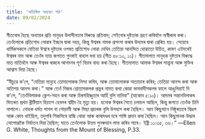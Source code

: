 ```yaml
---
title: 'অতিৰিক্ত অধ্যয়ন পাঠ'
date: 09/02/2024
---
```


গীতবোৰ হৈছে অন্যায়ৰ প্ৰতি মানুহৰ উদাসীনতাৰ বিৰুদ্ধে প্ৰতিবাদ; সেইবোৰ দুষ্টতাক গ্ৰহণ কৰিবলৈ অস্বীকাৰ কৰা। তেওঁলোকে প্ৰতিশোধ লোৱাৰ ইচ্ছাৰ দ্বাৰা নহয়, কিন্তু ঈশ্বৰৰ নামক প্ৰশংসা কৰাৰ উদ্যমৰ দ্বাৰা প্ৰেৰিত হয়। সেয়েহে ধাৰ্মিকসকলে যেতিয়া ঈশ্বৰে দুষ্টতাৰ ওপৰত প্ৰতিশোধ লোৱা দেখিব তেতিয়া আনন্দিত হোৱাতো উচিত, কাৰণ এইদৰেই ঈশ্বৰৰ নাম আৰু তেওঁৰ ন্যায় জগতত পুনৰাই বাহাল ৰখা হয় (গীত ৫৮:১০, ১১)। গীতমালাত মানুহক দুষ্টতাৰ বিৰুদ্ধে মাত মাতিবলৈ আৰু ঈশ্বৰৰ ৰাজ্যৰ আগমনৰ পূৰ্ণ বিচাৰ বাধ্য কৰা হৈছে। গীতমালাত আমাক ঈশ্বৰৰ সান্ত্বনা আৰু মুক্তিৰ আশ্বাস দিয়া হৈছে।

“যীচুৱে ক’লে, “যেতিয়া মানুহে তোমালোকক নিন্দা কৰিব, আৰু তোমালোকক অত্যাচাৰ কৰিব; তেতিয়া আনন্দ কৰা আৰু অতিশয় আনন্দ কৰা।” আৰু তেওঁ নিজৰ শ্ৰোতাসকলক প্ৰভুৰ নামত কথা কোৱা ভাববাদীসকলৰ ফালে আঙুলিয়াই দি ক’লে, “তেওঁবিলাকক ক্লেশ-সহন কৰা আৰু চিৰসহিষ্ণুতাৰ আৰ্হি বুলি মানিবা” (যাকোব ৫:১০)। আদমৰ সন্তানবিলাকৰ ভিতৰত প্ৰথম খ্ৰীষ্টিয়ান হিচাপে হেবলৰ শ্বহীদ হৈ মৃত্যু হয়। হনোক ঈশ্বৰৰ সৈতে চলাচল আছিল, কিন্তু জগতে তেওঁক চিনি নাপালে। নোহক ধৰ্মত পাগল বা গোড়ামী আৰু মিছা প্ৰচাৰক বুলি উপহাস কৰা হৈছিল। আন কিছুমানে নিষ্ঠুৰতাৰে বিদ্ৰূপ আৰু কোব খাইছিল, তদুপৰি শিকলিৰে বান্ধি থোৱা আৰু কাৰাদণ্ডৰ দৰে শাস্তি প্ৰদান কৰা হৈছিল। আন কিছুমানক উদ্ধাৰ নোপোৱাকৈ নিৰ্যাতন দিয়া হৈছিল; যাতে তেওঁলোক উত্তম পুনৰুত্থান লাভ কৰিব পাৰে। ইব্ৰী ১১:৩৫, ৩৬।” —Ellen G. White, Thoughts from the Mount of Blessing, P.33.